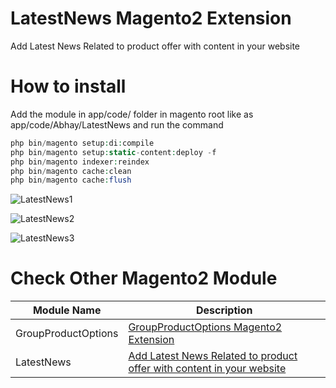 # LatestNews Magento2  Extension
Add Latest News Related to product offer with content in your website

# How to install

Add the module in app/code/ folder in magento root like as app/code/Abhay/LatestNews
and run the command 
```php bin/magento setup:upgrade
php bin/magento setup:di:compile
php bin/magento setup:static-content:deploy -f
php bin/magento indexer:reindex
php bin/magento cache:clean
php bin/magento cache:flush
```


![LatestNews1](https://user-images.githubusercontent.com/55655451/90330843-8459f880-dfcd-11ea-9abd-e86061e9cd76.png)

![LatestNews2](https://user-images.githubusercontent.com/55655451/90330850-8b810680-dfcd-11ea-90c3-45e3f81f56dc.png)

![LatestNews3](https://user-images.githubusercontent.com/55655451/90330853-8e7bf700-dfcd-11ea-939f-373495022fb3.png)


# Check Other Magento2 Module

| Module Name | Description |
| --- | --- |
| GroupProductOptions | [GroupProductOptions Magento2 Extension](https://github.com/Abhay-Agrawal/Abhay_GroupProductOptions-1.0.0) |
| LatestNews | [Add Latest News Related to product offer with content in your website](https://github.com/Abhay-Agrawal/Abhay_LatestNews-1.0.0) |
